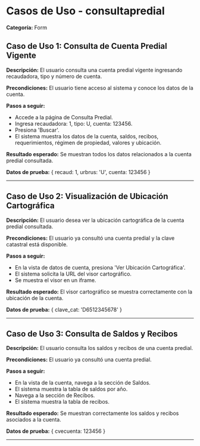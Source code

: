 # Casos de Uso - consultapredial

**Categoría:** Form

## Caso de Uso 1: Consulta de Cuenta Predial Vigente

**Descripción:** El usuario consulta una cuenta predial vigente ingresando recaudadora, tipo y número de cuenta.

**Precondiciones:**
El usuario tiene acceso al sistema y conoce los datos de la cuenta.

**Pasos a seguir:**
- Accede a la página de Consulta Predial.
- Ingresa recaudadora: 1, tipo: U, cuenta: 123456.
- Presiona 'Buscar'.
- El sistema muestra los datos de la cuenta, saldos, recibos, requerimientos, régimen de propiedad, valores y ubicación.

**Resultado esperado:**
Se muestran todos los datos relacionados a la cuenta predial consultada.

**Datos de prueba:**
{ recaud: 1, urbrus: 'U', cuenta: 123456 }

---

## Caso de Uso 2: Visualización de Ubicación Cartográfica

**Descripción:** El usuario desea ver la ubicación cartográfica de la cuenta predial consultada.

**Precondiciones:**
El usuario ya consultó una cuenta predial y la clave catastral está disponible.

**Pasos a seguir:**
- En la vista de datos de cuenta, presiona 'Ver Ubicación Cartográfica'.
- El sistema solicita la URL del visor cartográfico.
- Se muestra el visor en un iframe.

**Resultado esperado:**
El visor cartográfico se muestra correctamente con la ubicación de la cuenta.

**Datos de prueba:**
{ clave_cat: 'D6512345678' }

---

## Caso de Uso 3: Consulta de Saldos y Recibos

**Descripción:** El usuario consulta los saldos y recibos de una cuenta predial.

**Precondiciones:**
El usuario ya consultó una cuenta predial.

**Pasos a seguir:**
- En la vista de la cuenta, navega a la sección de Saldos.
- El sistema muestra la tabla de saldos por año.
- Navega a la sección de Recibos.
- El sistema muestra la tabla de recibos.

**Resultado esperado:**
Se muestran correctamente los saldos y recibos asociados a la cuenta.

**Datos de prueba:**
{ cvecuenta: 123456 }

---

